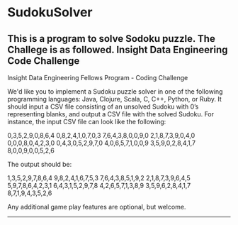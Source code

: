 SudokuSolver
============
This is a program to solve Sodoku puzzle.
The Challege is as followed.
Insight Data Engineering Code Challenge
--------------
Insight Data Engineering Fellows Program - Coding Challenge

We'd like you to implement a Sudoku puzzle solver in one of the following programming languages: Java, Clojure, Scala, C, C++, Python, or Ruby. It should input a CSV file consisting of an unsolved Sudoku with 0’s representing blanks, and output a CSV file with the solved Sudoku. For instance, the input CSV file can look like the following:


0,3,5,2,9,0,8,6,4
0,8,2,4,1,0,7,0,3
7,6,4,3,8,0,0,9,0
2,1,8,7,3,9,0,4,0
0,0,0,8,0,4,2,3,0
0,4,3,0,5,2,9,7,0
4,0,6,5,7,1,0,0,9
3,5,9,0,2,8,4,1,7
8,0,0,9,0,0,5,2,6


The output should be:

1,3,5,2,9,7,8,6,4
9,8,2,4,1,6,7,5,3
7,6,4,3,8,5,1,9,2
2,1,8,7,3,9,6,4,5
5,9,7,8,6,4,2,3,1
6,4,3,1,5,2,9,7,8
4,2,6,5,7,1,3,8,9
3,5,9,6,2,8,4,1,7
8,7,1,9,4,3,5,2,6


Any additional game play features are optional, but welcome.

--------------
